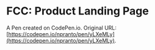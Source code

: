 # FCC: Product Landing Page

A Pen created on CodePen.io. Original URL: [https://codepen.io/npranto/pen/yLXeMLy](https://codepen.io/npranto/pen/yLXeMLy).


